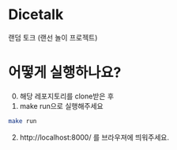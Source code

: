 # Dicetalk
랜덤 토크 (랜선 놀이 프로젝트)

# 어떻게 실행하나요?
0. 해당 레포지토리를 clone받은 후
1. make run으로 실행해주세요
```sh
make run
```
2. http://localhost:8000/ 를 브라우져에 띄워주세요.
